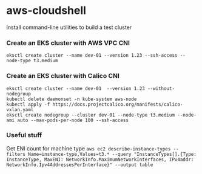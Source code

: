 # aws-cloudshell
Install command-line utilities to build a test cluster

### Create an EKS cluster with AWS VPC CNI
`eksctl create cluster --name dev-01 --version 1.23 --ssh-access --node-type t3.medium`

### Create an EKS cluster with Calico CNI
    eksctl create cluster --name dev-01  --version 1.23 --without-nodegroup
    kubectl delete daemonset -n kube-system aws-node
    kubectl apply -f https://docs.projectcalico.org/manifests/calico-vxlan.yaml
    eksctl create nodegroup --cluster dev-01 --node-type t3.medium --node-ami auto --max-pods-per-node 100 --ssh-access

### Useful stuff
Get ENI count for machine type
`aws ec2 describe-instance-types --filters Name=instance-type,Values=t3.* --query "InstanceTypes[].{Type: InstanceType, MaxENI: NetworkInfo.MaximumNetworkInterfaces, IPv4addr: NetworkInfo.Ipv4AddressesPerInterface}" --output table`
